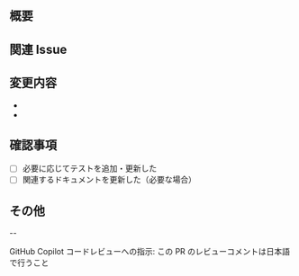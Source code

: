 ## 概要
<!-- この PR で何を行ったか、なぜ必要だったかを簡潔に説明してください -->

## 関連 Issue
<!-- この PR に関連する Issue があれば記載してください -->
<!-- 例: Closes #123, Fixes #456, Related to #789 -->

## 変更内容
<!-- 主な変更点を箇条書きで記載してください -->
- 
- 

## 確認事項
- [ ] 必要に応じてテストを追加・更新した
- [ ] 関連するドキュメントを更新した（必要な場合）

## その他
<!-- レビュアーに伝えたいことがあれば記載してください -->

--

GitHub Copilot コードレビューへの指示: この PR のレビューコメントは日本語で行うこと
